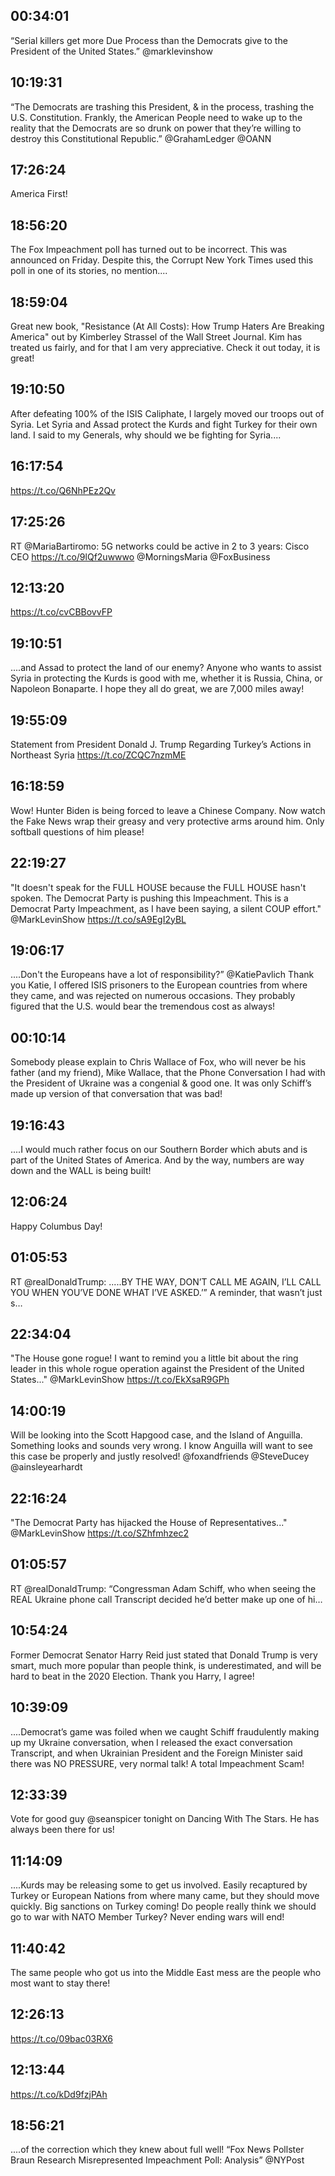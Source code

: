 ## 00:34:01
“Serial killers get more Due Process than the Democrats give to the President of the United States.” @marklevinshow
## 10:19:31
“The Democrats are trashing this President, &amp; in the process, trashing the U.S. Constitution. Frankly, the American People need to wake up to the reality that the Democrats are so drunk on power that they’re willing to destroy this Constitutional Republic.” @GrahamLedger @OANN
## 17:26:24
America First!
## 18:56:20
The Fox Impeachment poll has turned out to be incorrect. This was announced on Friday. Despite this, the Corrupt New York Times used this poll in one of its stories, no mention....
## 18:59:04
Great new book, "Resistance (At All Costs): How Trump Haters Are Breaking America" out by Kimberley Strassel of the Wall Street Journal. Kim has treated us fairly, and for that I am very appreciative. Check it out today, it is great!
## 19:10:50
After defeating 100% of the ISIS Caliphate, I largely moved our troops out of Syria. Let Syria and Assad protect the Kurds and fight Turkey for their own land. I said to my Generals, why should we be fighting for Syria....
## 16:17:54
https://t.co/Q6NhPEz2Qv
## 17:25:26
RT @MariaBartiromo: 5G networks could be active in 2 to 3 years: Cisco CEO https://t.co/9lQf2uwwwo @MorningsMaria @FoxBusiness
## 12:13:20
https://t.co/cvCBBovvFP
## 19:10:51
....and Assad to protect the land of our enemy? Anyone who wants to assist Syria in protecting the Kurds is good with me, whether it is Russia, China, or Napoleon Bonaparte. I hope they all do great, we are 7,000 miles away!
## 19:55:09
Statement from President Donald J. Trump Regarding Turkey’s Actions in Northeast Syria https://t.co/ZCQC7nzmME
## 16:18:59
Wow! Hunter Biden is being forced to leave a Chinese Company. Now watch the Fake News wrap their greasy and very protective arms around him. Only softball questions of him please!
## 22:19:27
"It doesn't speak for the FULL HOUSE because the FULL HOUSE hasn't spoken. The Democrat Party is pushing this Impeachment. This is a Democrat Party Impeachment, as I have been saying, a silent COUP effort." @MarkLevinShow https://t.co/sA9EgI2yBL
## 19:06:17
....Don't the Europeans have a lot of responsibility?” @KatiePavlich Thank you Katie, I offered ISIS prisoners to the European countries from where they came, and was rejected on numerous occasions. They probably figured that the U.S. would bear the tremendous cost as always!
## 00:10:14
Somebody please explain to Chris Wallace of Fox, who will never be his father (and my friend), Mike Wallace, that the Phone Conversation I had with the President of Ukraine was a congenial &amp; good one. It was only Schiff’s made up version of that conversation that was bad!
## 19:16:43
....I would much rather focus on our Southern Border which abuts and is part of the United States of America. And by the way, numbers are way down and the WALL is being built!
## 12:06:24
Happy Columbus Day!
## 01:05:53
RT @realDonaldTrump: .....BY THE WAY, DON’T CALL ME AGAIN, I’LL CALL YOU WHEN YOU’VE DONE WHAT I’VE ASKED.’” A reminder, that wasn’t just s…
## 22:34:04
"The House gone rogue! I want to remind you a little bit about the ring leader in this whole rogue operation against the President of the United States..." @MarkLevinShow https://t.co/EkXsaR9GPh
## 14:00:19
Will be looking into the Scott Hapgood case, and the Island of Anguilla. Something looks and sounds very wrong. I know Anguilla will want to see this case be properly and justly resolved! @foxandfriends @SteveDucey  @ainsleyearhardt
## 22:16:24
"The Democrat Party has hijacked the House of Representatives..." @MarkLevinShow https://t.co/SZhfmhzec2
## 01:05:57
RT @realDonaldTrump: “Congressman Adam Schiff, who when seeing the REAL Ukraine phone call Transcript decided he’d better make up one of hi…
## 10:54:24
Former Democrat Senator Harry Reid just stated that Donald Trump is very smart, much more popular than people think, is underestimated, and will be hard to beat in the 2020 Election. Thank you Harry, I agree!
## 10:39:09
....Democrat’s game was foiled when we caught Schiff fraudulently making up my Ukraine conversation, when I released the exact conversation Transcript, and when Ukrainian President and the Foreign Minister said there was NO PRESSURE, very normal talk! A total Impeachment Scam!
## 12:33:39
Vote for good guy @seanspicer tonight on Dancing With The Stars. He has always been there for us!
## 11:14:09
....Kurds may be releasing some to get us involved. Easily recaptured by Turkey or European Nations from where many came, but they should move quickly. Big sanctions on Turkey coming! Do people really think we should go to war with NATO Member Turkey? Never ending wars will end!
## 11:40:42
The same people who got us into the Middle East mess are the people who most want to stay there!
## 12:26:13
https://t.co/09bac03RX6
## 12:13:44
https://t.co/kDd9fzjPAh
## 18:56:21
....of the correction which they knew about full well! “Fox News Pollster Braun Research Misrepresented Impeachment Poll: Analysis” @NYPost
